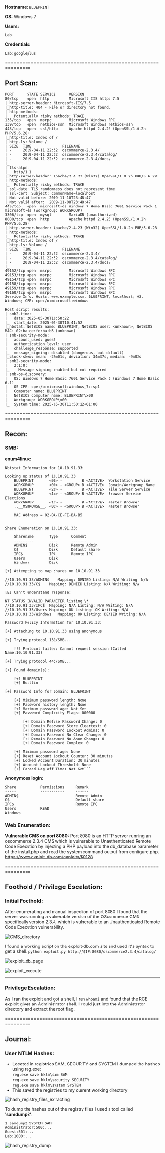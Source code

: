 **Hostname:** `BLUEPRINT`

**OS:** Windows 7

**Users:**
```
Lab
```

**Credentials:**
```
Lab:googleplus
```

===============================================================

## Port Scan:

```
PORT      STATE SERVICE      VERSION
80/tcp    open  http         Microsoft IIS httpd 7.5
|_http-server-header: Microsoft-IIS/7.5
|_http-title: 404 - File or directory not found.
| http-methods: 
|_  Potentially risky methods: TRACE
135/tcp   open  msrpc        Microsoft Windows RPC
139/tcp   open  netbios-ssn  Microsoft Windows netbios-ssn
443/tcp   open  ssl/http     Apache httpd 2.4.23 (OpenSSL/1.0.2h PHP/5.6.28)
|_http-title: Index of /
| http-ls: Volume /
| SIZE  TIME              FILENAME
| -     2019-04-11 22:52  oscommerce-2.3.4/
| -     2019-04-11 22:52  oscommerce-2.3.4/catalog/
| -     2019-04-11 22:52  oscommerce-2.3.4/docs/
|_
| tls-alpn: 
|_  http/1.1
|_http-server-header: Apache/2.4.23 (Win32) OpenSSL/1.0.2h PHP/5.6.28
| http-methods: 
|_  Potentially risky methods: TRACE
|_ssl-date: TLS randomness does not represent time
| ssl-cert: Subject: commonName=localhost
| Not valid before: 2009-11-10T23:48:47
|_Not valid after:  2019-11-08T23:48:47
445/tcp   open  microsoft-ds Windows 7 Home Basic 7601 Service Pack 1 microsoft-ds (workgroup: WORKGROUP)
3306/tcp  open  mysql        MariaDB (unauthorized)
8080/tcp  open  http         Apache httpd 2.4.23 (OpenSSL/1.0.2h PHP/5.6.28)
|_http-server-header: Apache/2.4.23 (Win32) OpenSSL/1.0.2h PHP/5.6.28
| http-methods: 
|_  Potentially risky methods: TRACE
|_http-title: Index of /
| http-ls: Volume /
| SIZE  TIME              FILENAME
| -     2019-04-11 22:52  oscommerce-2.3.4/
| -     2019-04-11 22:52  oscommerce-2.3.4/catalog/
| -     2019-04-11 22:52  oscommerce-2.3.4/docs/
|_
49152/tcp open  msrpc        Microsoft Windows RPC
49153/tcp open  msrpc        Microsoft Windows RPC
49154/tcp open  msrpc        Microsoft Windows RPC
49158/tcp open  msrpc        Microsoft Windows RPC
49159/tcp open  msrpc        Microsoft Windows RPC
49160/tcp open  msrpc        Microsoft Windows RPC
Service Info: Hosts: www.example.com, BLUEPRINT, localhost; OS: Windows; CPE: cpe:/o:microsoft:windows

Host script results:
| smb2-time: 
|   date: 2025-05-30T10:50:22
|_  start_date: 2025-05-30T10:41:52
|_nbstat: NetBIOS name: BLUEPRINT, NetBIOS user: <unknown>, NetBIOS MAC: 02:ba:ce:fe:ba:b5 (unknown)
| smb-security-mode: 
|   account_used: guest
|   authentication_level: user
|   challenge_response: supported
|_  message_signing: disabled (dangerous, but default)
|_clock-skew: mean: -29m01s, deviation: 34m37s, median: -9m02s
| smb2-security-mode: 
|   2:1:0: 
|_    Message signing enabled but not required
| smb-os-discovery: 
|   OS: Windows 7 Home Basic 7601 Service Pack 1 (Windows 7 Home Basic 6.1)
|   OS CPE: cpe:/o:microsoft:windows_7::sp1
|   Computer name: BLUEPRINT
|   NetBIOS computer name: BLUEPRINT\x00
|   Workgroup: WORKGROUP\x00
|_  System time: 2025-05-30T11:50:22+01:00

```

===============================================================

## Recon:

### SMB:

**enum4linux:**

```
Nbtstat Information for 10.10.91.33:

Looking up status of 10.10.91.33
	BLUEPRINT       <00> -         B <ACTIVE>  Workstation Service
	WORKGROUP       <00> - <GROUP> B <ACTIVE>  Domain/Workgroup Name
	BLUEPRINT       <20> -         B <ACTIVE>  File Server Service
	WORKGROUP       <1e> - <GROUP> B <ACTIVE>  Browser Service Elections
	WORKGROUP       <1d> -         B <ACTIVE>  Master Browser
	..__MSBROWSE__. <01> - <GROUP> B <ACTIVE>  Master Browser

	MAC Address = 02-BA-CE-FE-BA-B5


Share Enumeration on 10.10.91.33:

	Sharename       Type      Comment
	---------       ----      -------
	ADMIN$          Disk      Remote Admin
	C$              Disk      Default share
	IPC$            IPC       Remote IPC
	Users           Disk      
	Windows         Disk      

[+] Attempting to map shares on 10.10.91.33

//10.10.91.33/ADMIN$	Mapping: DENIED Listing: N/A Writing: N/A
//10.10.91.33/C$	Mapping: DENIED Listing: N/A Writing: N/A

[E] Can't understand response:

NT_STATUS_INVALID_PARAMETER listing \*
//10.10.91.33/IPC$	Mapping: N/A Listing: N/A Writing: N/A
//10.10.91.33/Users	Mapping: OK Listing: OK Writing: N/A
//10.10.91.33/Windows	Mapping: OK Listing: DENIED Writing: N/A

Password Policy Information for 10.10.91.33:

[+] Attaching to 10.10.91.33 using anonymous

[+] Trying protocol 139/SMB...

	[!] Protocol failed: Cannot request session (Called Name:10.10.91.33)

[+] Trying protocol 445/SMB...

[+] Found domain(s):

	[+] BLUEPRINT
	[+] Builtin

[+] Password Info for Domain: BLUEPRINT

	[+] Minimum password length: None
	[+] Password history length: None
	[+] Maximum password age: Not Set
	[+] Password Complexity Flags: 000000

		[+] Domain Refuse Password Change: 0
		[+] Domain Password Store Cleartext: 0
		[+] Domain Password Lockout Admins: 0
		[+] Domain Password No Clear Change: 0
		[+] Domain Password No Anon Change: 0
		[+] Domain Password Complex: 0

	[+] Minimum password age: None
	[+] Reset Account Lockout Counter: 30 minutes 
	[+] Locked Account Duration: 30 minutes 
	[+] Account Lockout Threshold: None
	[+] Forced Log off Time: Not Set```
```

**Anonymous login:**

```
Share           Permissions     Remark
-----           -----------     ------
ADMIN$                          Remote Admin
C$                              Default share
IPC$                            Remote IPC
Users           READ            
Windows
```

### Web Enumeration:

**Vulnerable CMS on port 8080:**
Port 8080 is an HTTP server running an oscommerce 2.3.4 CMS which is vulnerable to Unauthenticated Remote Code Execution by injecting a PHP payload into the db_database parameter of the install.php and read the system command output from configure.php.
https://www.exploit-db.com/exploits/50128

===============================================================
## Foothold / Privilege Escalation:

### Initial Foothold:

After enumerating and manual inspection of port 8080 I found that the server was running a vulnerable version of the OScommerce CMS specifically version 2.3.4, which is vulnerable to an Unauthenticated Remote Code Execution vulnerability.

![CMS_directory](../pictures/blueprint/CMS_directory.png)

I found a working script on the exploit-db.com site and used it's syntax to get a shell.
`python exploit.py http://$IP:8080/oscommerce2.3.4/catalog/`

![exploit_db_page](../pictures/blueprint/exploit_db_code.png)

![exploit_execute](../pictures/blueprint/exploit_run.png)

---

### Privilege Escalation:

As I ran the exploit and got a shell, I ran `whoami` and found that the RCE exploit
gives an Administrator shell. I could just into the Administrator directory and extract the root flag.

===============================================================

## Journal:
### User NTLM Hashes:
- Located in registries SAM, SECURITY and SYSTEM
I dumped the hashes using reg.exe:\
`reg.exe save hklm\sam SAM`\
`reg.exe save hklm\security SECURITY`\
`reg.exe save hklm\system SYSTEM`
- This saved the registries to my current working directory

![hash_registry_files_extracting](../pictures/blueprint/hash_registry_extract.png)

To dump the hashes out of the registry files I used a tool called '**samdump2'**:
```
$ samdump2 SYSTEM SAM
Administrator:500:...
Guest:501:...
Lab:1000:...
```

![hash_registry_dump](../pictures/blueprint/hash_dump.png)
